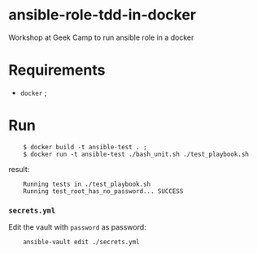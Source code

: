 # ansible-role-tdd-in-docker
Workshop at Geek Camp to run ansible role in a docker

# Requirements

* `docker` ;

# Run
 
		$ docker build -t ansible-test . ; 
		$ docker run -t ansible-test ./bash_unit.sh ./test_playbook.sh

result:

		Running tests in ./test_playbook.sh
		Running test_root_has_no_password... SUCCESS

### `secrets.yml`

Edit the vault with `password` as password:

		ansible-vault edit ./secrets.yml
